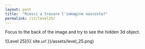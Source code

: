 ```yaml
---
layout: post
title:  "Riesci a trovare l'immagine nascosta?"
permalink: /it/level25/
---
```

Focus to the back of the image and try to see the hidden 3d object.

![Level 25]({{ site.url }}/assets/level_25.png)